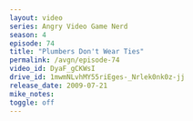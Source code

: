 ```yaml
---
layout: video
series: Angry Video Game Nerd
season: 4
episode: 74
title: "Plumbers Don't Wear Ties"
permalink: /avgn/episode-74
video_id: DyaF_gCKWsI
drive_id: 1mwmNLvhMY55riEges-_Nrlek0nk0z-jj
release_date: 2009-07-21
mike_notes:
toggle: off
---
```

